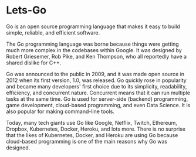 # Lets-Go

Go is an open source programming language that makes it easy to build simple, reliable, and efficient software.

The Go programming language was borne because things were getting much more complex in the codebases within Google. It was designed by Robert Griesemer, Rob Pike, and Ken Thompson, who all reportedly have a shared dislike for C++.

Go was announced to the public in 2009, and it was made open source in 2012 when its first version, 1.0, was released. Go quickly rose in popularity and became many developers' first choice due to its simplicity, readability, efficiency, and concurrent nature. Concurrent means that it can run multiple tasks at the same time. Go is used for server-side (backend) programming, game development, cloud-based programming, and even Data Science. It is also popular for making command-line tools. 

Today, many tech giants use Go like Google, Netflix, Twitch, Ethereum, Dropbox, Kubernetes, Docker, Heroku, and lots more. There is no surprise that the likes of Kubernetes, Docker, and Heroku are using Go because cloud-based programming is one of the main reasons why Go was designed.
